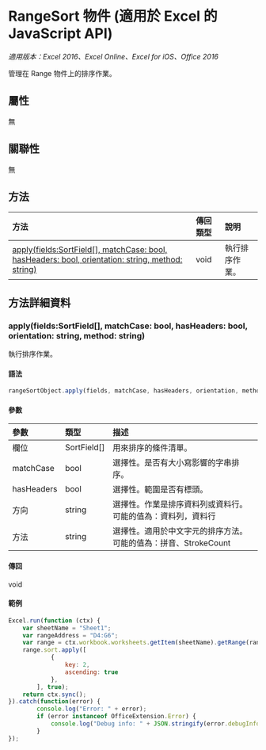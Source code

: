 ﻿# RangeSort 物件 (適用於 Excel 的 JavaScript API)

_適用版本：Excel 2016、Excel Online、Excel for iOS、Office 2016_

管理在 Range 物件上的排序作業。

## 屬性

無

## 關聯性
無


## 方法

| 方法           | 傳回類型    |說明|
|:---------------|:--------|:----------|
|[apply(fields:SortField[], matchCase: bool, hasHeaders: bool, orientation: string, method: string)](#applyfields-sortfield-matchcase-bool-hasheaders-bool-orientation-string-method-string)|void|執行排序作業。|

## 方法詳細資料


### apply(fields:SortField[], matchCase: bool, hasHeaders: bool, orientation: string, method: string)
執行排序作業。

#### 語法
```js
rangeSortObject.apply(fields, matchCase, hasHeaders, orientation, method);
```

#### 參數
| 參數	    | 類型	   |描述|
|:---------------|:--------|:----------|
|欄位|SortField[]|用來排序的條件清單。|
|matchCase|bool|選擇性。是否有大小寫影響的字串排序。|
|hasHeaders|bool|選擇性。範圍是否有標頭。|
|方向|string|選擇性。作業是排序資料列或資料行。可能的值為：資料列，資料行|
|方法|string|選擇性。適用於中文字元的排序方法。可能的值為：拼音、StrokeCount|

#### 傳回
void

#### 範例
```js
Excel.run(function (ctx) { 
    var sheetName = "Sheet1";
    var rangeAddress = "D4:G6";
    var range = ctx.workbook.worksheets.getItem(sheetName).getRange(rangeAddress);
    range.sort.apply([ 
            {
                key: 2,
                ascending: true
            },
        ], true);
    return ctx.sync(); 
}).catch(function(error) {
        console.log("Error: " + error);
        if (error instanceof OfficeExtension.Error) {
            console.log("Debug info: " + JSON.stringify(error.debugInfo));
        }
});
```